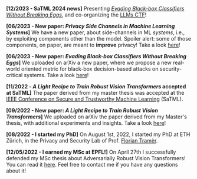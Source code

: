 **[12/2023 - SaTML 2024 news]** Presenting *[Evading Black-box Classifiers Without Breaking Eggs](https://arxiv.org/abs/2306.02895)*, and co-organizing the [LLMs CTF](https://ctf.spylab.ai)!

**[06/2023 - New paper: *Privacy Side Channels in Machine Learning Systems*]**  We have a new paper, about side-channels in ML *systems*, i.e., by exploiting components other than the model. Spoiler alert: some of those components, on paper, are meant to **improve** privacy! Take a look [here](https://arxiv.org/abs/2309.05610)!

**[06/2023 - New paper: *Evading Black-box Classifiers Without Breaking Eggs*]**  We uploaded on arXiv a new paper, where we propose a new real-world oriented metric for black-box decision-based attacks on security-critical systems. Take a look [here](https://arxiv.org/abs/2306.02895)!

**[11/2022 - *A Light Recipe to Train Robust Vision Transformers* accepted at SaTML]** The paper derived from my master thesis was accepted at the [IEEE Conference on Secure and Trustworthy Machine Learning](https://satml.org) (SaTML).

**[09/2022 - New paper: *A Light Recipe to Train Robust Vision Transformers*]**  We uploaded on arXiv the paper derived from my Master's thesis, with additional experiments and insights. Take a look [here](https://arxiv.org/abs/2209.07399)!

**[08/2022 - I started my PhD]** On August 1st, 2022, I started my PhD at ETH Zürich, in the Privacy and Security Lab of Prof. [Florian Tramèr](https://floriantramer.com).

**[12/05/2022 - I earned my MSc at EPFL!]** On April 27th I successfully defended my MSc thesis about Adversarially Robust Vision Transformers! You can read it [here](/publication/thesis/). Feel free to contact me if you have any questions about it!
